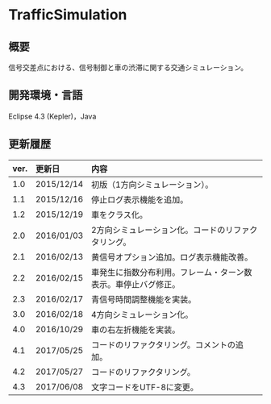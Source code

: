 # TrafficSimulation

## 概要
信号交差点における、信号制御と車の渋滞に関する交通シミュレーション。

## 開発環境・言語
Eclipse 4.3 (Kepler)，Java

## 更新履歴
|ver.|更新日|内容|
|:-|:-|:-|
|1.0|2015/12/14|初版（1方向シミュレーション）。|
|1.1|2015/12/16|停止ログ表示機能を追加。|
|1.2|2015/12/19|車をクラス化。|
|2.0|2016/01/03|2方向シミュレーション化。コードのリファクタリング。|
|2.1|2016/02/13|黄信号オプション追加。ログ表示機能改善。|
|2.2|2016/02/15|車発生に指数分布利用。フレーム・ターン数表示。車停止バグ修正。|
|2.3|2016/02/17|青信号時間調整機能を実装。|
|3.0|2016/02/18|4方向シミュレーション化。|
|4.0|2016/10/29|車の右左折機能を実装。|
|4.1|2017/05/25|コードのリファクタリング。コメントの追加。|
|4.2|2017/05/27|コードのリファクタリング。|
|4.3|2017/06/08|文字コードをUTF-8に変更。|
